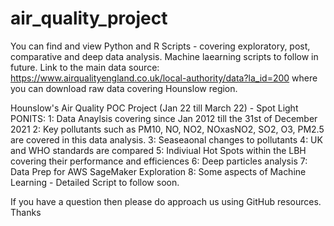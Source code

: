 # air_quality_project
You can find and view Python and R Scripts - covering exploratory, post, comparative and deep data analysis. Machine laearning scripts to follow in future.
Link to the main data source: https://www.airqualityengland.co.uk/local-authority/data?la_id=200 where you can download raw data covering Hounslow region.

Hounslow's Air Quality POC Project (Jan 22 till March 22) - Spot Light PONITS:
1: Data Anaylsis covering since Jan 2012 till the 31st of December 2021
2: Key pollutants such as PM10, NO, NO2, NOxasNO2, SO2, O3, PM2.5 are covered in this data analysis.
3: Seaseaonal changes to pollutants 
4: UK and WHO standards are compared
5: Indiviual Hot Spots within the LBH covering their performance and efficiences
6: Deep particles analysis
7: Data Prep for AWS SageMaker Exploration 
8: Some aspects of Machine Learning - Detailed Script to follow soon.

If you have a question then please do approach us using GitHub resources. Thanks
